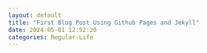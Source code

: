 ```yaml
---
layout: default
title: "First Blog Post Using Github Pages and Jekyll"
date: 2024-05-01 12:52:20
categories: Regular-Life
---
```

